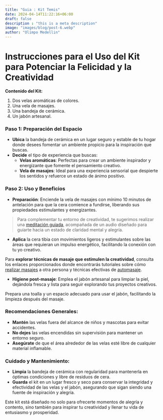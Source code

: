 ```yaml
---
title: "Guia : Kit Temis"
date: 2024-04-14T11:22:16+06:00
draft: false
description : "this is a meta description"
image: "images/blog/post-6.webp"
author: "Olimpo Medellin"
---
```


# Instrucciones para el Uso del Kit para Potenciar la Felicidad y la Creatividad

**Contenido del Kit:**
1. Dos velas aromáticas de colores.
2. Una vela de masajes.
3. Una bandeja de cerámica.
4. Un jabón artesanal.

### Paso 1: Preparación del Espacio
- **Ubica** la bandeja de cerámica en un lugar seguro y estable de tu hogar donde desees fomentar un ambiente propicio para la inspiración que buscas.
- **Decide** el tipo de experiencia que buscas:
  - **Velas aromáticas**: Perfectas para crear un ambiente inspirador y energizante que fomente el pensamiento creativo.
  - **Vela de masajes**: Ideal para una experiencia sensorial que despierte los sentidos y refuerce un estado de ánimo positivo.

### Paso 2: Uso y Beneficios
- **Preparación**: Enciende la vela de masajes con mínimo 10 minutos de antelación para que la cera comience a fundirse, liberando sus propiedades estimulantes y energizantes.

> Para complementar tu entorno de creatividad, te sugerimos realizar una [meditación guiada](https://www.youtube.com/watch?v=4E4xl87Dcr8&t=17s), acompañada de un audio diseñado para guiarte hacia un estado de claridad mental y alegría.

- **Aplica** la cera tibia con movimientos ligeros y estimulantes sobre las áreas que requieran un impulso energético, facilitando la conexión con tu yo creativo.

Para **explorar técnicas de masaje que estimulen la creatividad**, consulta los enlaces proporcionados donde encontrarás tutoriales sobre cómo [realizar masajes](https://www.youtube.com/watch?v=QRSf1nyrxls) a otra persona y técnicas efectivas de [automasaje](#).

- **Higiene post-masaje**: Emplea el jabón artesanal para limpiar la piel, dejándola fresca y lista para seguir explorando tus proyectos creativos.

Prepara una toalla y un espacio adecuado para usar el jabón, facilitando la limpieza después del masaje.

### Recomendaciones Generales:
- **Mantén** las velas fuera del alcance de niños y mascotas para evitar accidentes.
- **No dejes** las velas encendidas sin supervisión para mantener un entorno seguro.
- **Asegúrate** de que el área alrededor de las velas esté libre de cualquier material inflamable.

### Cuidado y Mantenimiento:
- **Limpia** la bandeja de cerámica con regularidad para mantenerla en óptimas condiciones y libre de residuos de cera.
- **Guarda** el kit en un lugar fresco y seco para conservar la integridad y efectividad de las velas y el jabón, asegurando que sigan siendo una fuente de inspiración y alegría.

Este kit está diseñado no solo para ofrecerte momentos de alegría y contento, sino también para inspirar tu creatividad y llenar tu vida de entusiasmo y prosperidad.
